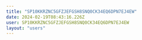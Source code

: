 ```yaml
---
title: "SP10KKRZNC5GFZJEFGSH8SNQ0CK34EQ6DPN7EJ4EW"
date: 2024-02-19T08:43:16.226Z
user: SP10KKRZNC5GFZJEFGSH8SNQ0CK34EQ6DPN7EJ4EW
layout: "users"
---
```

    